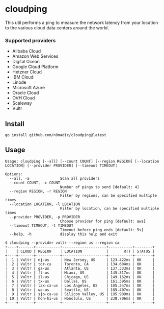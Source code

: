 # cloudping

This util performs a ping to measure the network latency from your location to the various cloud data centers around the world.

### Supported providers

- Alibaba Cloud
- Amazon Web Services
- Digital Ocean
- Google Cloud Platform
- Hetzner Cloud
- IBM Cloud
- Linode
- Microsoft Azure
- Oracle Cloud
- OVH Cloud
- Scaleway
- Vultr

## Install

```
go install github.com/n0madic/cloudping@latest
```

## Usage

```
Usage: cloudping [--all] [--count COUNT] [--region REGION] [--location LOCATION] [--provider PROVIDER] [--timeout TIMEOUT]

Options:
  --all, -a              Scan all providers
  --count COUNT, -c COUNT
                         Number of pings to send [default: 4]
  --region REGION, -r REGION
                         Filter by regions, can be specified multiple times
  --location LOCATION, -l LOCATION
                         Filter by location, can be specified multiple times
  --provider PROVIDER, -p PROVIDER
                         Choose provider for ping [default: aws]
  --timeout TIMEOUT, -t TIMEOUT
                         Timeout before ping ends [default: 5s]
  --help, -h             display this help and exit
  ```

  ```
  $ cloudping --provider vultr --region us --region ca
+----+-------+-----------+--------------------+-----------+--------+
|    | CLOUD | REGION    | LOCATION           |       RTT | STATUS |
+----+-------+-----------+--------------------+-----------+--------+
|  1 | Vultr | nj-us     | New Jersey, US     | 123.422ms | OK     |
|  2 | Vultr | tor-ca    | Toronto, CA        | 134.604ms | OK     |
|  3 | Vultr | ga-us     | Atlanta, US        | 137.333ms | OK     |
|  4 | Vultr | fl-us     | Miami, US          | 145.317ms | OK     |
|  5 | Vultr | il-us     | Chicago, US        | 149.162ms | OK     |
|  6 | Vultr | tx-us     | Dallas, US         | 161.395ms | OK     |
|  7 | Vultr | lax-ca-us | Los Angeles, US    | 185.347ms | OK     |
|  8 | Vultr | wa-us     | Seattle, US        | 185.407ms | OK     |
|  9 | Vultr | sjo-ca-us | Silicon Valley, US | 185.909ms | OK     |
| 10 | Vultr | hon-hi-us | Honolulu, US       | 238.706ms | OK     |
+----+-------+-----------+--------------------+-----------+--------+
```
